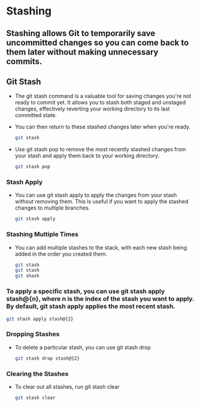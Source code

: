 # Stashing

## Stashing allows Git to temporarily save uncommitted changes so you can come back to them later without making unnecessary commits.

## Git Stash

- The git stash command is a valuable tool for saving changes you're not ready to commit yet. It allows you to stash both staged and unstaged changes, effectively reverting your working directory to its last committed state.

- You can then return to these stashed changes later when you're ready.

   ```sh
   git stash
   ```

- Use git stash pop to remove the most recently stashed changes from your stash and apply them back to your working directory.
 
   ```sh
   git stash pop
   ```

### Stash Apply

- You can use git stash apply to apply the changes from your stash without removing them. This is useful if you want to apply the stashed changes to multiple branches.

   ```sh
   git stash apply
   ```

### Stashing Multiple Times

- You can add multiple stashes to the stack, with each new stash being added in the order you created them.

   ```sh
   git stash
   git stash
   git shash
   ```

### To apply a specific stash, you can use git stash apply stash@{n}, where n is the index of the stash you want to apply. By default, git stash apply applies the most recent stash.


   ```sh
   git stash apply stash@{2}
   ```

### Dropping Stashes

- To delete a particular stash, you can use git stash drop <stash-id>

   ```sh
   git stash drop stash@{2}
   ```

### Clearing the Stashes

- To clear out all stashes, run git stash clear

   ```sh
   git stash clear
   ```
